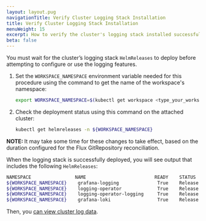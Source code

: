 ```yaml
---
layout: layout.pug
navigationTitle: Verify Cluster Logging Stack Installation
title: Verify Cluster Logging Stack Installation
menuWeight: 15
excerpt: How to verify the cluster's logging stack installed successfully
beta: false
---
```


<!-- markdownlint-disable MD030 -->

You must wait for the cluster’s logging stack `HelmReleases` to deploy before attempting to configure or use the logging features.

1. Set the `WORKSPACE_NAMESPACE` environment variable needed for this procedure using the command to get the name of the workspace's namespace:

   ``` bash
   export WORKSPACE_NAMESPACE=$(kubectl get workspace <type_your_workspace_name> -o jsonpath='{.status.namespaceRef.name}')
   ```

1. Check the deployment status using this command on the attached cluster:

   ``` bash
   kubectl get helmreleases -n ${WORKSPACE_NAMESPACE}
   ```

<p class="message--note"><strong>NOTE: </strong>It may take some time for these changes to take effect, based on the duration configured for the Flux GitRepository reconciliation.</p>

When the logging stack is successfully deployed, you will see output that includes the following `HelmReleases`:

``` bash
NAMESPACE                NAME                         READY    STATUS                             AGE
${WORKSPACE_NAMESPACE}    grafana-logging              True    Release reconciliation succeeded   15m
${WORKSPACE_NAMESPACE}    logging-operator             True    Release reconciliation succeeded   15m
${WORKSPACE_NAMESPACE}    logging-operator-logging     True    Release reconciliation succeeded   15m
${WORKSPACE_NAMESPACE}    grafana-loki                 True    Release reconciliation succeeded   15m
```

Then, you [can view cluster log data][view-data].

[view-data]: ../view-cluster-logdata
